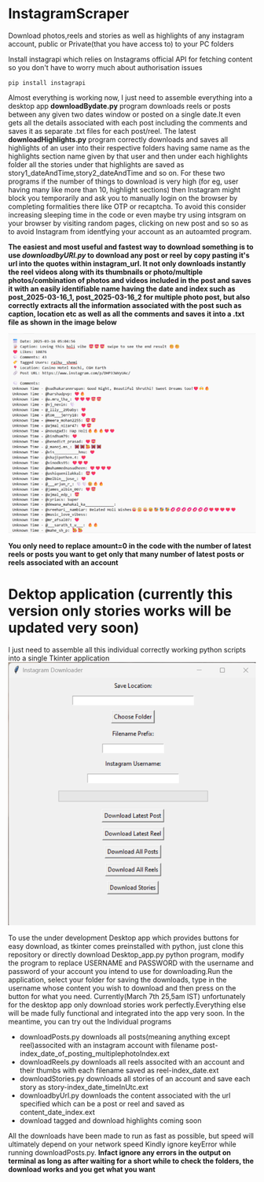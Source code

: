 # InstagramScraper
Download photos,reels and stories as well as highlights of any instagram account, public or Private(that you have access to) to your PC folders

Install instagrapi which relies on Instagrams official API for fetching content so you don't have to worry much about authorisation issues

```
pip install instagrapi
```
Almost everything is working now, I just need to assemble everything into a desktop app
**downloadBydate.py** program downloads reels or posts between any given two dates window or posted on a single date.It even gets all the details associated with each post including the comments and saves it as separate .txt files for each post/reel.
The latest **downloadHighlights.py** program correctly downloads and saves all highlights of an user into their
respective folders having same name as the highlights section name given by that user and then under each
highlights folder all the stories under that highlights are saved as story1_dateAndTime,story2_dateAndTime and so on. For these two programs if the number of things to download is very high (for eg, user having many like more than 10, highlight sections) then Instagram might block you temporarily and ask you to manually login on the browser by completing formalities there like OTP or recaptcha. To avoid this consider increasing sleeping time in the code or even maybe try using intsgram on your browser by visiting random pages, clicking on new post and so so as to avoid Instagram from identfying your account as an autoamted program. 

**The easiest and most useful and fastest way to download something is to use _downloadbyURl.py_ to download any post or reel by copy pasting it's url into the quotes within instagram_url. It not only downloads instantly the reel videos along with its thumbnails or photo/multiple photos/combination of photos and videos included in the post and saves it with an easily identifiable name having the date and index such as post_2025-03-16_1, post_2025-03-16_2 for multiple photo post,  but also correctly extracts all the information associated with the post such as caption, location etc as well as all the comments and saves it into a .txt file as shown in the image below**

![image of details text file](cd3Sr.png "This is how the info will be saved")

**You only need to replace amount=0 in the code with the number of latest reels or posts you want to get only that many number of latest posts or reels associated with an account**

# Dektop application (currently this version only stories works will be updated very soon)
I just need to assemble all this individual correctly working python scripts into a single Tkinter application
![image of the app in action](appimg1.png "Instagram Downloader in Action")

To use the under development Desktop app which provides buttons for easy download, as tkinter comes preinstalled with python,
just clone this repository or directly download Desktop_app.py python program, modify the program to replace
USERNAME and PASSWORD with the username and password of your account you intend to use for downloading.Run the
application, select your folder for saving the downloads, type in the username whose content you wish to download and then press on the button for what you need. Currently(March 7th 25,5am IST) unfortunately
for the desktop app only download stories work perfectly.Everything else will be made fully functional and 
integrated into the app very soon. In the meantime, you can try out the Individual programs

+ downloadPosts.py downloads all posts(meaning anything except reel)associted with an instagram account with filename post-index_date_of_posting_multiplephotoIndex.ext
+ downloadReels.py downloads all reels associted with an account and their thumbs with each filename saved as reel-index_date.ext
+ downloadStories.py downloads all stories of an account and save each story as story-index_date_timeInUtc.ext
+ downloadbyUrl.py downloads the content associated with the url specified which can be a post or reel and saved as content_date_index.ext
+ download tagged and download highlights coming soon

All the downloads have been made to run as fast as possible, but speed will ultimately depend on your network speed
Kindly ignore keyError while running downloadPosts.py. **Infact ignore any errors in the output on terminal as long as after waiting for a short while to check the folders, the download works and you get what you want**